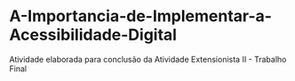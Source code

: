# A-Importancia-de-Implementar-a-Acessibilidade-Digital
Atividade elaborada para conclusão da Atividade Extensionista II - Trabalho Final
